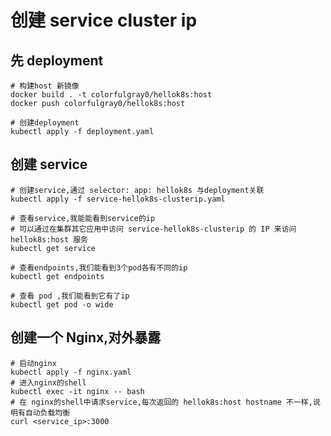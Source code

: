 # 创建 service cluster ip

## 先 deployment

    # 构建host 新镜像
    docker build . -t colorfulgray0/hellok8s:host
    docker push colorfulgray0/hellok8s:host

    # 创建deployment
    kubectl apply -f deployment.yaml

## 创建 service

    # 创建service,通过 selector: app: hellok8s 与deployment关联
    kubectl apply -f service-hellok8s-clusterip.yaml

    # 查看service,我能能看到service的ip
    # 可以通过在集群其它应用中访问 service-hellok8s-clusterip 的 IP 来访问 hellok8s:host 服务
    kubectl get service

    # 查看endpoints,我们能看到3个pod各有不同的ip
    kubectl get endpoints

    # 查看 pod ,我们能看到它有了ip
    kubectl get pod -o wide

## 创建一个 Nginx,对外暴露

    # 启动nginx
    kubectl apply -f nginx.yaml
    # 进入nginx的shell
    kubectl exec -it nginx -- bash
    # 在 nginx的shell中请求service,每次返回的 hellok8s:host hostname 不一样,说明有自动负载均衡
    curl <service_ip>:3000

